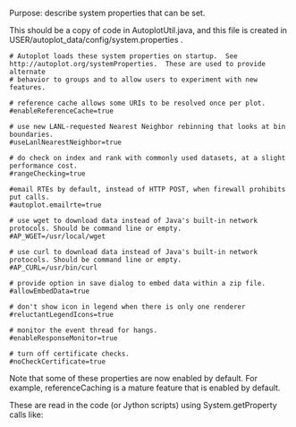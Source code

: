 Purpose: describe system properties that can be set.

This should be a copy of code in AutoplotUtil.java, and this file is
created in USER/autoplot\_data/config/system.properties .

```
# Autoplot loads these system properties on startup.  See http://autoplot.org/systemProperties.  These are used to provide alternate
# behavior to groups and to allow users to experiment with new features.

# reference cache allows some URIs to be resolved once per plot.
#enableReferenceCache=true

# use new LANL-requested Nearest Neighbor rebinning that looks at bin boundaries.
#useLanlNearestNeighbor=true

# do check on index and rank with commonly used datasets, at a slight performance cost.
#rangeChecking=true

#email RTEs by default, instead of HTTP POST, when firewall prohibits put calls.
#autoplot.emailrte=true

# use wget to download data instead of Java's built-in network protocols. Should be command line or empty.
#AP_WGET=/usr/local/wget

# use curl to download data instead of Java's built-in network protocols. Should be command line or empty.
#AP_CURL=/usr/bin/curl

# provide option in save dialog to embed data within a zip file.
#allowEmbedData=true

# don't show icon in legend when there is only one renderer
#reluctantLegendIcons=true

# monitor the event thread for hangs.
#enableResponseMonitor=true

# turn off certificate checks.
#noCheckCertificate=true
```
Note that some of these properties are now enabled by default. For
example, referenceCaching is a mature feature that is enabled by
default.

These are read in the code (or Jython scripts) using System.getProperty
calls like:

